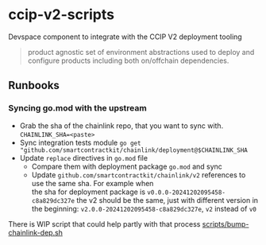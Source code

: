 # ccip-v2-scripts
Devspace component to integrate with the CCIP V2 deployment tooling 
> product agnostic set of environment abstractions used
to deploy and configure products including both on/offchain
dependencies.


## Runbooks
### Syncing go.mod with the upstream

* Grab the sha of the chainlink repo, that you want to sync with. `CHAINLINK_SHA=<paste>`
* Sync integration tests module `go get "github.com/smartcontractkit/chainlink/deployment@$CHAINLINK_SHA`
* Update `replace` directives in `go.mod` file
  * Compare them with deployment package `go.mod` and sync 
  * Update `github.com/smartcontractkit/chainlink/v2` references to use the same sha. For example when  
    the sha for deployment package is `v0.0.0-20241202095458-c8a829dc327e` the v2 should be the same, just 
    with different version in the beginning: `v2.0.0-20241202095458-c8a829dc327e`, `v2` instead of `v0`

There is WIP script that could help partly with that process [scripts/bump-chainlink-dep.sh](./../../scripts/bump-chainlink-dep.sh)
